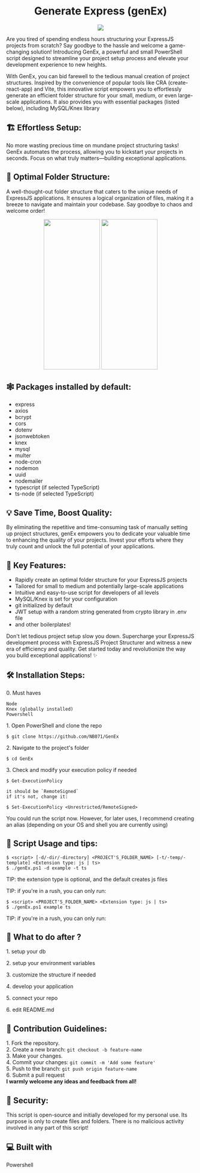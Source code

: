 <h1 align="center" id="title">Generate Express (genEx)</h1>

<p align="center"><img src="https://gcdnb.pbrd.co/images/NY49j63eiR6T.jpg?o=1"></p>

<p id="description">
Are you tired of spending endless hours structuring your ExpressJS projects from scratch? Say goodbye to the hassle and welcome a game-changing solution! Introducing GenEx, a powerful and small PowerShell script designed to streamline your project setup process and elevate your development experience to new heights.

With GenEx, you can bid farewell to the tedious manual creation of project structures. Inspired by the convenience of popular tools like CRA (create-react-app) and Vite, this innovative script empowers you to effortlessly generate an efficient folder structure for your small, medium, or even large-scale applications. It also provides you with essential packages (listed below), including MySQL/Knex library</p>

<h2>🏗️ Effortless Setup:</h2>

No more wasting precious time on mundane project structuring tasks! GenEx automates the process, allowing you to kickstart your projects in seconds. Focus on what truly matters—building exceptional applications.

<h2>📁 Optimal Folder Structure:</h2>

A well-thought-out folder structure that caters to the unique needs of ExpressJS applications. It ensures a logical organization of files, making it a breeze to navigate and maintain your codebase. Say goodbye to chaos and welcome order!

<p align="center"><img src="https://gcdnb.pbrd.co/images/n6xsPOnhO4aZ.png?o=1" height="400" width="150">
<img src="https://gcdnb.pbrd.co/images/vbkwUqAr7TKK.png?o=1" height="400" width="150"></p>
<h2>🕸️ Packages installed by default:</h2>

*   express
*   axios
*   bcrypt
*   cors
*   dotenv
*   jsonwebtoken
*   knex
*   mysql
*   multer
*   node-cron
*   nodemon
*   uuid
*   nodemailer
*   typescript (if selected TypeScript)
*   ts-node (if selected TypeScript)

<h2>💡 Save Time, Boost Quality:</h2>
By eliminating the repetitive and time-consuming task of manually setting up project structures, genEx empowers you to dedicate your valuable time to enhancing the quality of your projects. Invest your efforts where they truly count and unlock the full potential of your applications.

<h2>🌟 Key Features:</h2>

*   Rapidly create an optimal folder structure for your ExpressJS projects
*   Tailored for small to medium and potentially large-scale applications
*   Intuitive and easy-to-use script for developers of all levels
*   MySQL/Knex is set for your configuration
*   git initialized by default
*   JWT setup with a random string generated from crypto library in .env file
*   and other boilerplates!
  
Don't let tedious project setup slow you down. Supercharge your ExpressJS development process with ExpressJS Project Structurer and witness a new era of efficiency and quality. Get started today and revolutionize the way you build exceptional applications! ✨

<h2>🛠️ Installation Steps:</h2>

<p>0. Must haves</p>

```
Node
Knex (globally installed)
Powershell
```

<p>1. Open PowerShell and clone the repo</p>

```
$ git clone https://github.com/NB071/GenEx
```
<p>2. Navigate to the project's folder</p>

```
$ cd GenEx
```

<p>3. Check and modify your execution policy if needed</p>

```
$ Get-ExecutionPolicy

it should be `RemoteSigned`
if it's not, change it:

$ Set-ExecutionPolicy <Unrestricted/RemoteSigned>
```


<p>You could run the script now. However, for later uses, I recommend creating an alias (depending on your OS and shell you are currently using)</p>

<h2>📜 Script Usage and tips:</h2>

```
$ <script> [-d/-dir/-directory] <PROJECT'S_FOLDER_NAME> [-t/-temp/-template] <Extension type: js | ts>
$ ./genEx.ps1 -d example -t ts
```
<p>TIP: the extension type is optional, and the default creates js files</p>
<p>TIP: if you're in a rush, you can only run:</p>

```
$ <script> <PROJECT'S_FOLDER_NAME> <Extension type: js | ts>
$ ./genEx.ps1 example ts
```
<p>TIP: if you're in a rush, you can only run:</p>

<h2>📑 What to do after ?</h2>
<p>1. setup your db</p>
<p>2. setup your environment variables</p>
<p>3. customize the structure if needed</p>
<p>4. develop your application</p>
<p>5. connect your repo</p>
<p>6. edit README.md</p>

<h2>🍰 Contribution Guidelines:</h2>

1\. Fork the repository\. <br>
2\. Create a new branch: ```git checkout -b feature-name``` <br>
3\. Make your changes\. <br>
4\. Commit your changes: ```git commit -m 'Add some feature'```  <br>
5\. Push to the branch: ```git push origin feature-name``` <br>
6\. Submit a pull request <br>
<b>I warmly welcome any ideas and feedback from all!</b>

  <h2>🔐 Security:</h3>
  <p>This script is open-source and initially developed for my personal use. Its purpose is only to create files and folders. There is no malicious activity involved in any part of this script!</p>
  

<h2>💻 Built with</h2>

Powershell
